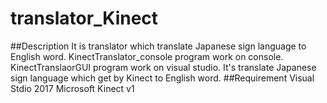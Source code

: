 # translator_Kinect
##Description
It is translator which translate Japanese sign language to English word.
KinectTranslator_console program work on console.
KinectTranslaorGUI program work on visual studio.
It's translate Japanese sign language which get by Kinect to English word.
##Requirement
Visual Stdio 2017 
Microsoft Kinect v1
